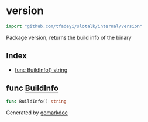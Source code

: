 <!-- Code generated by gomarkdoc. DO NOT EDIT -->

# version

```go
import "github.com/tfadeyi/slotalk/internal/version"
```

Package version, returns the build info of the binary

## Index

- [func BuildInfo() string](<#func-buildinfo>)


## func [BuildInfo](<https://github.com/tfadeyi/sloth-simple-comments/blob/main/internal/version/version.go#L12>)

```go
func BuildInfo() string
```



Generated by [gomarkdoc](<https://github.com/princjef/gomarkdoc>)

